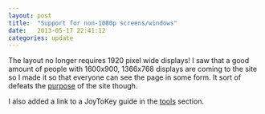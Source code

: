 ```yaml
---
layout: post
title:  "Support for non-1080p screens/windows"
date:   2013-05-17 22:41:12
categories: update
---
```


The layout no longer requires 1920 pixel wide displays! I saw that a good amount of people with 1600x900, 1366x768 displays are coming to the site so I made it so that everyone can see the page in some form. <!--more--> It sort of defeats the [purpose](/about) of the site though.

I also added a link to a JoyToKey guide in the [tools](/tools) section.